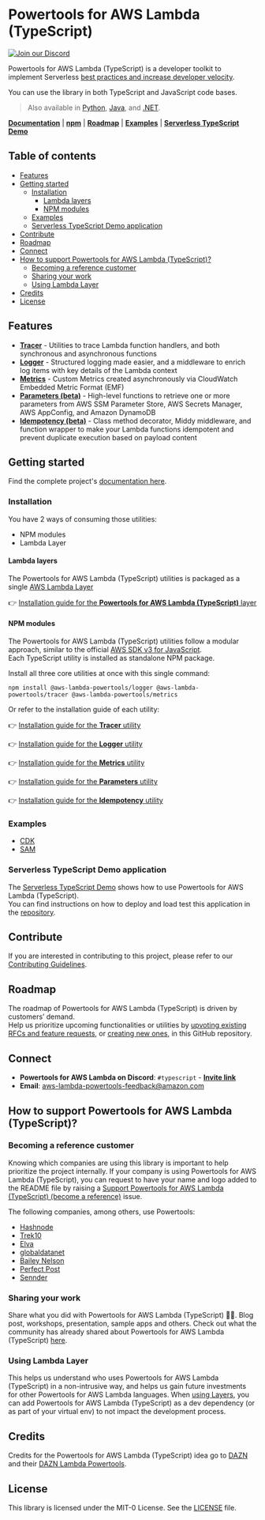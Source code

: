 # Powertools for AWS Lambda (TypeScript) <!-- omit in toc -->

[![Join our Discord](https://dcbadge.vercel.app/api/server/B8zZKbbyET)](https://discord.gg/B8zZKbbyET)

Powertools for AWS Lambda (TypeScript) is a developer toolkit to implement Serverless [best practices and increase developer velocity](https://docs.powertools.aws.dev/lambda-typescript/latest/#features).

You can use the library in both TypeScript and JavaScript code bases.

> Also available in [Python](https://github.com/awslabs/aws-lambda-powertools-python), [Java](https://github.com/awslabs/aws-lambda-powertools-java), and [.NET](https://docs.powertools.aws.dev/lambda-dotnet/).

**[Documentation](https://docs.powertools.aws.dev/lambda-typescript/)** | **[npm](https://www.npmjs.com/org/aws-lambda-powertools)** | **[Roadmap](https://docs.powertools.aws.dev/lambda-typescript/latest/roadmap)** | **[Examples](https://github.com/aws-powertools/lambda-typescript/tree/main/examples)** | **[Serverless TypeScript Demo](https://github.com/aws-samples/serverless-typescript-demo)**

## Table of contents <!-- omit in toc -->

- [Features](#features)
- [Getting started](#getting-started)
  - [Installation](#installation)
    - [Lambda layers](#lambda-layers)
    - [NPM modules](#npm-modules)
  - [Examples](#examples)
  - [Serverless TypeScript Demo application](#serverless-typescript-demo-application)
- [Contribute](#contribute)
- [Roadmap](#roadmap)
- [Connect](#connect)
- [How to support Powertools for AWS Lambda (TypeScript)?](#how-to-support-powertools-for-aws-lambda-typescript)
  - [Becoming a reference customer](#becoming-a-reference-customer)
  - [Sharing your work](#sharing-your-work)
  - [Using Lambda Layer](#using-lambda-layer)
- [Credits](#credits)
- [License](#license)

## Features

* **[Tracer](https://docs.powertools.aws.dev/lambda-typescript/latest/core/tracer/)** - Utilities to trace Lambda function handlers, and both synchronous and asynchronous functions
* **[Logger](https://docs.powertools.aws.dev/lambda-typescript/latest/core/logger/)** - Structured logging made easier, and a middleware to enrich log items with key details of the Lambda context
* **[Metrics](https://docs.powertools.aws.dev/lambda-typescript/latest/core/metrics/)** - Custom Metrics created asynchronously via CloudWatch Embedded Metric Format (EMF)
* **[Parameters (beta)](https://docs.powertools.aws.dev/lambda-typescript/latest/utilities/parameters/)** - High-level functions to retrieve one or more parameters from AWS SSM Parameter Store, AWS Secrets Manager, AWS AppConfig, and Amazon DynamoDB
* **[Idempotency (beta)](https://docs.powertools.aws.dev/lambda-typescript/latest/utilities/idempotency/)** - Class method decorator, Middy middleware, and function wrapper to make your Lambda functions idempotent and prevent duplicate execution based on payload content

## Getting started

Find the complete project's [documentation here](https://docs.powertools.aws.dev/lambda-typescript).

### Installation

You have 2 ways of consuming those utilities:
* NPM modules
* Lambda Layer

#### Lambda layers

The Powertools for AWS Lambda (TypeScript) utilities is packaged as a single [AWS Lambda Layer](https://docs.aws.amazon.com/lambda/latest/dg/gettingstarted-concepts.html#gettingstarted-concepts-layer)

👉 [Installation guide for the **Powertools for AWS Lambda (TypeScript)** layer](https://docs.powertools.aws.dev/lambda-typescript/latest/#lambda-layer)

#### NPM modules

The Powertools for AWS Lambda (TypeScript) utilities follow a modular approach, similar to the official [AWS SDK v3 for JavaScript](https://github.com/aws/aws-sdk-js-v3).  
Each TypeScript utility is installed as standalone NPM package.

Install all three core utilities at once with this single command:

```shell
npm install @aws-lambda-powertools/logger @aws-lambda-powertools/tracer @aws-lambda-powertools/metrics
```

Or refer to the installation guide of each utility:

👉 [Installation guide for the **Tracer** utility](https://docs.powertools.aws.dev/lambda-typescript/latest/core/tracer#getting-started)

👉 [Installation guide for the **Logger** utility](https://docs.powertools.aws.dev/lambda-typescript/latest/core/logger#getting-started)

👉 [Installation guide for the **Metrics** utility](https://docs.powertools.aws.dev/lambda-typescript/latest/core/metrics#getting-started)

👉 [Installation guide for the **Parameters** utility](https://docs.powertools.aws.dev/lambda-typescript/latest/utilities/parameters/#getting-started)

👉 [Installation guide for the **Idempotency** utility](https://docs.powertools.aws.dev/lambda-typescript/latest/utilities/idempotency/#getting-started)

### Examples

* [CDK](https://github.com/aws-powertools/lambda-typescript/tree/main/examples/cdk)
* [SAM](https://github.com/aws-powertools/lambda-typescript/tree/main/examples/sam)

### Serverless TypeScript Demo application

The [Serverless TypeScript Demo](https://github.com/aws-samples/serverless-typescript-demo) shows how to use Powertools for AWS Lambda (TypeScript).  
You can find instructions on how to deploy and load test this application in the [repository](https://github.com/aws-samples/serverless-typescript-demo).

## Contribute

If you are interested in contributing to this project, please refer to our [Contributing Guidelines](https://github.com/aws-powertools/lambda-typescript/blob/main/CONTRIBUTING.md).

## Roadmap

The roadmap of Powertools for AWS Lambda (TypeScript) is driven by customers’ demand.  
Help us prioritize upcoming functionalities or utilities by [upvoting existing RFCs and feature requests](https://github.com/awslabs/aws-lambda-powertools-typescript/issues), or [creating new ones](https://github.com/awslabs/aws-lambda-powertools-typescript/issues/new/choose), in this GitHub repository.

## Connect

* **Powertools for AWS Lambda on Discord**: `#typescript` - **[Invite link](https://discord.gg/B8zZKbbyET)**
* **Email**: aws-lambda-powertools-feedback@amazon.com

## How to support Powertools for AWS Lambda (TypeScript)?

### Becoming a reference customer

Knowing which companies are using this library is important to help prioritize the project internally. If your company is using Powertools for AWS Lambda (TypeScript), you can request to have your name and logo added to the README file by raising a [Support Powertools for AWS Lambda (TypeScript) (become a reference)](https://github.com/awslabs/aws-lambda-powertools-typescript/issues/new?assignees=&labels=customer-reference&template=support_powertools.yml&title=%5BSupport+Lambda+Powertools%5D%3A+%3Cyour+organization+name%3E) issue.

The following companies, among others, use Powertools:

* [Hashnode](https://hashnode.com/)
* [Trek10](https://www.trek10.com/)
* [Elva](https://elva-group.com)
* [globaldatanet](https://globaldatanet.com/)
* [Bailey Nelson](https://www.baileynelson.com.au)
* [Perfect Post](https://www.perfectpost.fr)
* [Sennder](https://sennder.com/)

### Sharing your work

Share what you did with Powertools for AWS Lambda (TypeScript) 💞💞. Blog post, workshops, presentation, sample apps and others. Check out what the community has already shared about Powertools for AWS Lambda (TypeScript) [here](https://docs.powertools.aws.dev/lambda-typescript/latest/we_made_this).

### Using Lambda Layer

This helps us understand who uses Powertools for AWS Lambda (TypeScript) in a non-intrusive way, and helps us gain future investments for other Powertools for AWS Lambda languages. When [using Layers](#lambda-layers), you can add Powertools for AWS Lambda (TypeScript) as a dev dependency (or as part of your virtual env) to not impact the development process.

## Credits

Credits for the Powertools for AWS Lambda (TypeScript) idea go to [DAZN](https://github.com/getndazn) and their [DAZN Lambda Powertools](https://github.com/getndazn/dazn-lambda-powertools/).

## License

This library is licensed under the MIT-0 License. See the [LICENSE](https://github.com/aws-powertools/lambda-typescript/blob/main/LICENSE) file.
